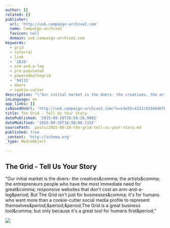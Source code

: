 ```yaml
---
author: []
related: []
publisher:
  url: 'http://us6.campaign-archive2.com'
  name: Campaign-archive2
  favicon: null
  domain: us6.campaign-archive2.com
keywords:
  - grid
  - referral
  - link
  - '2816'
  - arm-and-a-leg
  - pre-populated
  - poweredbythegrid
  - '94115'
  - doers
  - cookie-cutter
description: "\"Our initial market is the doers- the creatives, the artists, the entrepreneurs people who have the most immediate need for great, responsive websites that don't cost an arm-and-a-leg. But The Grid isn't just for businesses, it's for humans who want more than a cookie-cutter social media profile to represent themselves...The Grid is a great business tool, but only because it's a great tool for humans first.\""
inLanguage: en
app_links: []
isBasedOnUrl: 'http://us6.campaign-archive2.com/?u=e3e55c4321c915d4d6fb9f8f0&id=3646ab8b6c'
title: The Grid - Tell Us Your Story
datePublished: '2015-09-28T18:58:26.908Z'
dateModified: '2015-09-28T18:58:08.115Z'
sourcePath: _posts/2015-09-28-the-grid-tell-us-your-story.md
published: true
_context: 'http://schema.org'
_type: MediaObject

---
```

<article style=""><h1>The Grid - Tell Us Your Story</h1><p>"Our initial market is the doers- the creatives&amp;comma; the artists&amp;comma; the entrepreneurs people who have the most immediate need for great&amp;comma; responsive websites that don't cost an arm-and-a-leg&amp;period; But The Grid isn't just for businesses&amp;comma; it's for humans who want more than a cookie-cutter social media profile to represent themselves&amp;period;&amp;period;&amp;period;The Grid is a great business tool&amp;comma; but only because it's a great tool for humans first&amp;period;"</p><img src="https://gallery.mailchimp.com/e3e55c4321c915d4d6fb9f8f0/images/8e4b1193-90cb-4822-8f7d-96b75da494a6.jpg" /></article>